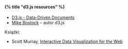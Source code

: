 #### {% title "d3.js resources" %}

* [D3.js - Data-Driven Documents](http://d3js.org/)
* [Mike Bostock](http://bost.ocks.org/mike/) – autor d3.js

Książki:

* Scott Murray,
  [Interactive Data Visualization for the Web](http://ofps.oreilly.com/titles/9781449339739/)
